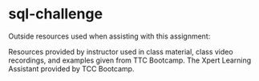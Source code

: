 # sql-challenge

Outside resources used when assisting with this assignment:

Resources provided by instructor used in class material, class video recordings, and examples given from TTC Bootcamp. The Xpert Learning Assistant provided by TCC Bootcamp.




